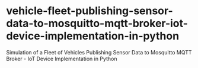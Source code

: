 # vehicle-fleet-publishing-sensor-data-to-mosquitto-mqtt-broker-iot-device-implementation-in-python
Simulation of a Fleet of Vehicles Publishing Sensor Data to Mosquitto MQTT Broker - IoT Device Implementation in Python
